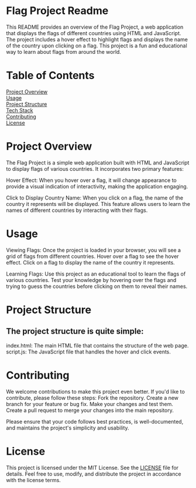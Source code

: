 # Flag Project Readme

This README provides an overview of the Flag Project, a web application that displays the flags of different countries using HTML and JavaScript. The project includes a hover effect to highlight flags and displays the name of the country upon clicking on a flag. This project is a fun and educational way to learn about flags from around the world.
# Table of Contents
 [Project Overview](#project-overview)<br>
 [Usage](#usage)<br>
 [Project Structure](#project-structure)<br>
 [Tech Stack](#tech-stack)<br>
 [Contributing](#contributing)<br>
 [License](#license)<br>
    
 # Project Overview

The Flag Project is a simple web application built with HTML and JavaScript to display flags of various countries. It incorporates two primary features:

Hover Effect: When you hover over a flag, it will change appearance to provide a visual indication of interactivity, making the application engaging.

 Click to Display Country Name: When you click on a flag, the name of the country it represents will be displayed. This feature allows users to learn the names of different countries by interacting with their flags.

 # Usage

 Viewing Flags:
 Once the project is loaded in your browser, you will see a grid of flags from different countries.
 Hover over a flag to see the hover effect.
 Click on a flag to display the name of the country it represents.

 Learning Flags:
 Use this project as an educational tool to learn the flags of various countries.
 Test your knowledge by hovering over the flags and trying to guess the countries before clicking on them to reveal their names.

# Project Structure

## The project structure is quite simple:

index.html: The main HTML file that contains the structure of the web page.
script.js: The JavaScript file that handles the hover and click events.

# Contributing

We welcome contributions to make this project even better. If you'd like to contribute, please follow these steps:
Fork the repository.
Create a new branch for your feature or bug fix.
Make your changes and test them.
Create a pull request to merge your changes into the main repository.
   
Please ensure that your code follows best practices, is well-documented, and maintains the project's simplicity and usability.
# License

This project is licensed under the MIT License. See the [LICENSE](#LICENSE) file for details. Feel free to use, modify, and distribute the project in accordance with the license terms.
